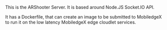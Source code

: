 This is the ARShooter Server. It is based around Node.JS Socket.IO 
API.

It has a Dockerfile, that can create an image to be submitted to MobiledgeX to
run it on the low latency MobiledgeX edge cloudlet services.
